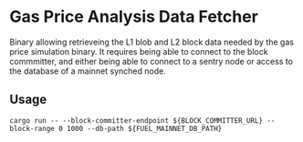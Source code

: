 # Gas Price Analysis Data Fetcher

Binary allowing retrieveing the L1 blob and L2 block data needed by the gas price simulation binary. 
It requires being able to connect to the block commmitter, and either being able to connect to a sentry node or access to the database of a mainnet synched node.

## Usage

```
cargo run -- --block-committer-endpoint ${BLOCK_COMMITTER_URL} --block-range 0 1000 --db-path ${FUEL_MAINNET_DB_PATH}
``` 
